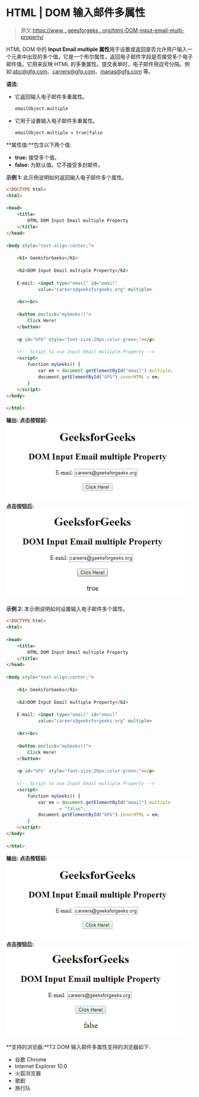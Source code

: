 # HTML | DOM 输入邮件多属性

> 原文:[https://www . geesforgeks . org/html-DOM-input-email-multi-property/](https://www.geeksforgeeks.org/html-dom-input-email-multiple-property/)

HTML DOM 中的 **Input Email multiple 属性**用于设置或返回是否允许用户输入一个元素中出现的多个值。它是一个布尔属性，返回电子邮件字段是否接受多个电子邮件值。它用来反映 HTML 的多重属性。提交表单时，电子邮件用逗号分隔。例如:abc@gfg.com、carrers@gfg.com、manas@gfg.com 等。

**语法:**

*   它返回输入电子邮件多重属性。

    ```html
    emailObject.multiple
    ```

*   它用于设置输入电子邮件多重属性。

    ```html
    emailObject.multiple = true|false
    ```

**属性值:**包含以下两个值:

*   **true:** 接受多个值。
*   **false:** 为默认值。它不接受多封邮件。

**示例 1:** 此示例说明如何返回输入电子邮件多个属性。

```html
<!DOCTYPE html> 
<html> 

<head> 
    <title> 
        HTML DOM Input Email multiple Property 
    </title> 
</head>     

<body style="text-align:center;"> 

    <h1> GeeksforGeeks</h1> 

    <h2>DOM Input Email multiple Property</h2> 

    E-mail: <input type="email" id="email"
            value="careers@geeksforgeeks.org" multiple>

    <br><br>

    <button onclick="myGeeks()"> 
        Click Here! 
    </button> 

    <p id="GFG" style="font-size:20px;color:green;"></p> 

    <!-- Script to use Input Email multiple Property -->
    <script> 
        function myGeeks() { 
            var em = document.getElementById("email").multiple; 
            document.getElementById("GFG").innerHTML = em; 
        } 
    </script> 
</body> 

</html>                    
```

**输出:**
**点击按钮前:**
![](img/8f3476fd2363803f1335b39d332d7b8e.png)
**点击按钮后:**
![](img/99a963bbc5e2e483fb8c37f9147b7517.png)

**示例 2:** 本示例说明如何设置输入电子邮件多个属性。

```html
<!DOCTYPE html> 
<html> 

<head> 
    <title> 
        HTML DOM Input Email multiple Property 
    </title> 
</head>     

<body style="text-align:center;"> 

    <h1> GeeksforGeeks</h1> 

    <h2>DOM Input Email multiple Property</h2> 

    E-mail: <input type="email" id="email"
            value="careers@geeksforgeeks.org" multiple>

    <br><br>

    <button onclick="myGeeks()"> 
        Click Here! 
    </button> 

    <p id="GFG" style="font-size:20px;color:green;"></p> 

    <!-- Script to use Input Email multiple Property -->
    <script> 
        function myGeeks() { 
            var em = document.getElementById("email").multiple
                    = "false"; 
            document.getElementById("GFG").innerHTML = em; 
        } 
    </script> 
</body> 

</html>                    
```

**输出:**
**点击按钮前:**
![](img/8f3476fd2363803f1335b39d332d7b8e.png)
**点击按钮后:**
![](img/19b38bf2e8519f138921b479d0cd3725.png)

**支持的浏览器:**T2 DOM 输入邮件多属性支持的浏览器如下:

*   谷歌 Chrome
*   Internet Explorer 10.0
*   火狐浏览器
*   歌剧
*   旅行队